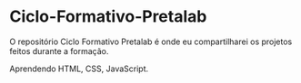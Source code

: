 # Ciclo-Formativo-Pretalab

O repositório Ciclo Formativo Pretalab é onde eu compartilharei os projetos feitos durante a formação.

Aprendendo HTML, CSS, JavaScript.
